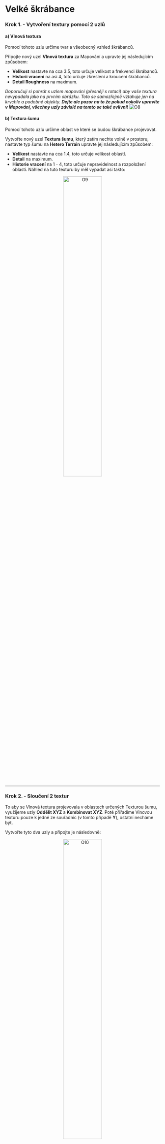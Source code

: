 # Velké škrábance
### Krok 1. - Vytvoření textury pomocí 2 uzlů

#### a) Vlnová textura
Pomocí tohoto uzlu určíme tvar a všeobecný vzhled škrábanců.

Připojte nový uzel **Vlnová textura** za Mapování a upravte jej následujícím způsobem:
- **Velikost** nastavte na cca 3.5, toto určuje velikost a frekvenci škrábanců.
- **Historii vracení** na asi 4, toto určuje zkreslení a kroucení škrábanců.
- **Detail Roughness** na maximum.

_Doporučuji si pohrát s uzlem mapování (přesněji s rotací) aby vaše textura nevypadala jako na prvním obrázku. Toto se samozřejmě vztahuje jen na krychle a podobné objekty. __Dejte ale pozor na to že pokud cokoliv upravíte v Mapování, všechny uzly závislé na tomto se také ovlivní!___
![O8](https://github.com/user-attachments/assets/060abe2e-5a1e-4ea9-a352-0097eb73e9ac)

#### b) Textura šumu
Pomocí tohoto uzlu určíme oblast ve které se budou škrábance projevovat.

Vytvořte nový uzel **Textura šumu**, který zatím nechte volně v prostoru, nastavte typ šumu na **Hetero Terrain** upravte jej následujícím způsobem:
- **Velikost** nastavte na cca 1.4, toto určuje velikost oblastí.
- **Detail** na maximum.
- **Historie vracení** na 1 - 4, toto určuje nepravidelnost a rozpoložení oblastí.
Náhled na tuto texturu by měl vypadat asi takto:
<div align="center">
<img
  src="https://github.com/user-attachments/assets/97d8a423-1e23-4494-8e42-f43dc20c74ce"
  alt="O9"
  width="50%"
  align="middle"
/> </div>
<br>

---
### Krok 2. - Sloučení 2 textur
To aby se Vlnová textura projevovala v oblastech určených Texturou šumu, využijeme uzly **Oddělit XYZ** a **Kombinovat XYZ**. Poté přiřadíme Vlnovou texturu pouze k jedné ze souřadnic (v tomto případě **Y**), ostatní necháme být.

Vytvořte tyto dva uzly a připojte je následovně:
<div align="center">
<img
  src="https://github.com/user-attachments/assets/2ff93dec-53be-4914-a4af-3c51807f0961"
  alt="O10"
  width="50%"
  align="middle"
/> </div>
<br>

Tímto se nám spojily tyto dvě textury, a škrábance se budou projevovat více na oblastech vyznačených Texturou šumu.

---
### Krok 3. - Omezení rozsahu a spojení s ostatními normálami
V této podobě by byly škrábance příliš časté a ostré, proto přidáme za Texturu šumu ještě **Rampu barev** u které posunutím posuvníků dosáhneme přesně toho (ještě nezapomeňte prohodit bílou a černou).
<div align="center">
<img
  src="https://github.com/user-attachments/assets/11412d86-c454-4b37-bc4e-833d8336e584"
  alt="O10"
  width="50%"
  align="middle"
/> </div>
<br>

Teď už nám stačí pouze zkombinovat tuto normálovou mapu s ostatními dvěma vytvořenými v minulých kapitolách, a to zase za pomocí uzlu **Bump**, do jekož vstupu Výška zapojíme naši novou texturu, a do Normály připojíme výstup minulého Bump uzlu.

Duplikujeme tedy minulý **Bump** uzel (Shift + D) a připojíme jej tak jak bylo popsáno, s výstupem vedoucím do vstupu Normála na uzlu **Principled BSDF**.

![O12](https://github.com/user-attachments/assets/f2c034eb-1baf-437f-a421-3a3733503eb1)

Nakonec nezapomeňte připojit Principled BSDF s výstupem, jako na obrázku.
 
<div align="right">
<a href="https://github.com/Milimar16/Blender-realisticke-povrchy/blob/main/Ocel%20-%20p%C5%99ehled">Další krok =></a>
 </div>
